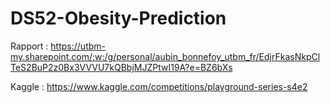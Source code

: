 # DS52-Obesity-Prediction

Rapport : https://utbm-my.sharepoint.com/:w:/g/personal/aubin_bonnefoy_utbm_fr/EdjrFkasNkpClTeS2BuP2z0Bx3VVVU7kQBbjMJZPtwI19A?e=BZ6bXs

Kaggle : https://www.kaggle.com/competitions/playground-series-s4e2